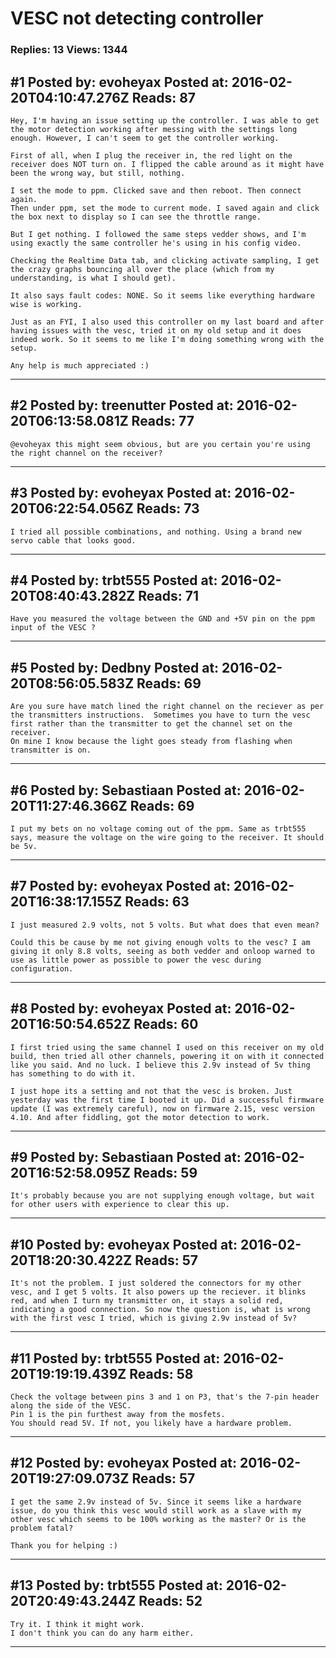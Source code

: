 # VESC not detecting controller

### Replies: 13 Views: 1344

## \#1 Posted by: evoheyax Posted at: 2016-02-20T04:10:47.276Z Reads: 87

```
Hey, I'm having an issue setting up the controller. I was able to get the motor detection working after messing with the settings long enough. However, I can't seem to get the controller working.

First of all, when I plug the receiver in, the red light on the receiver does NOT turn on. I flipped the cable around as it might have been the wrong way, but still, nothing.

I set the mode to ppm. Clicked save and then reboot. Then connect again.
Then under ppm, set the mode to current mode. I saved again and click the box next to display so I can see the throttle range.

But I get nothing. I followed the same steps vedder shows, and I'm using exactly the same controller he's using in his config video.

Checking the Realtime Data tab, and clicking activate sampling, I get the crazy graphs bouncing all over the place (which from my understanding, is what I should get). 

It also says fault codes: NONE. So it seems like everything hardware wise is working.

Just as an FYI, I also used this controller on my last board and after having issues with the vesc, tried it on my old setup and it does indeed work. So it seems to me like I'm doing something wrong with the setup.

Any help is much appreciated :)
```

---
## \#2 Posted by: treenutter Posted at: 2016-02-20T06:13:58.081Z Reads: 77

```
@evoheyax this might seem obvious, but are you certain you're using the right channel on the receiver?
```

---
## \#3 Posted by: evoheyax Posted at: 2016-02-20T06:22:54.056Z Reads: 73

```
I tried all possible combinations, and nothing. Using a brand new servo cable that looks good.
```

---
## \#4 Posted by: trbt555 Posted at: 2016-02-20T08:40:43.282Z Reads: 71

```
Have you measured the voltage between the GND and +5V pin on the ppm input of the VESC ?
```

---
## \#5 Posted by: Dedbny Posted at: 2016-02-20T08:56:05.583Z Reads: 69

```
Are you sure have match lined the right channel on the reciever as per the transmitters instructions.  Sometimes you have to turn the vesc first rather than the transmitter to get the channel set on the receiver.
On mine I know because the light goes steady from flashing when transmitter is on.
```

---
## \#6 Posted by: Sebastiaan Posted at: 2016-02-20T11:27:46.366Z Reads: 69

```
I put my bets on no voltage coming out of the ppm. Same as trbt555 says, measure the voltage on the wire going to the receiver. It should be 5v.
```

---
## \#7 Posted by: evoheyax Posted at: 2016-02-20T16:38:17.155Z Reads: 63

```
I just measured 2.9 volts, not 5 volts. But what does that even mean?

Could this be cause by me not giving enough volts to the vesc? I am giving it only 8.8 volts, seeing as both vedder and onloop warned to use as little power as possible to power the vesc during configuration.
```

---
## \#8 Posted by: evoheyax Posted at: 2016-02-20T16:50:54.652Z Reads: 60

```
I first tried using the same channel I used on this receiver on my old build, then tried all other channels, powering it on with it connected like you said. And no luck. I believe this 2.9v instead of 5v thing has something to do with it.

I just hope its a setting and not that the vesc is broken. Just yesterday was the first time I booted it up. Did a successful firmware update (I was extremely careful), now on firmware 2.15, vesc version 4.10. And after fiddling, got the motor detection to work.
```

---
## \#9 Posted by: Sebastiaan Posted at: 2016-02-20T16:52:58.095Z Reads: 59

```
It's probably because you are not supplying enough voltage, but wait for other users with experience to clear this up.
```

---
## \#10 Posted by: evoheyax Posted at: 2016-02-20T18:20:30.422Z Reads: 57

```
It's not the problem. I just soldered the connectors for my other vesc, and I get 5 volts. It also powers up the reciever. it blinks red, and when I turn my transmitter on, it stays a solid red, indicating a good connection. So now the question is, what is wrong with the first vesc I tried, which is giving 2.9v instead of 5v?
```

---
## \#11 Posted by: trbt555 Posted at: 2016-02-20T19:19:19.439Z Reads: 58

```
Check the voltage between pins 3 and 1 on P3, that's the 7-pin header along the side of the VESC.
Pin 1 is the pin furthest away from the mosfets.
You should read 5V. If not, you likely have a hardware problem.
```

---
## \#12 Posted by: evoheyax Posted at: 2016-02-20T19:27:09.073Z Reads: 57

```
I get the same 2.9v instead of 5v. Since it seems like a hardware issue, do you think this vesc would still work as a slave with my other vesc which seems to be 100% working as the master? Or is the problem fatal?

Thank you for helping :)
```

---
## \#13 Posted by: trbt555 Posted at: 2016-02-20T20:49:43.244Z Reads: 52

```
Try it. I think it might work.
I don't think you can do any harm either.
```

---
